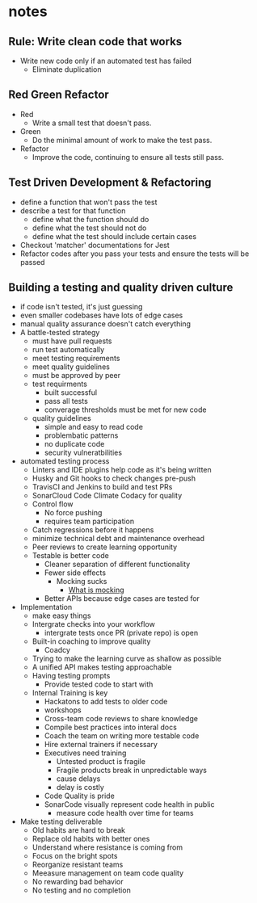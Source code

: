 # notes

## Rule: Write clean code that works

- Write new code only if an automated test has failed
  - Eliminate duplication

## Red Green Refactor

- Red
  - Write a small test that doesn't pass.
- Green
  - Do the minimal amount of work to make the test pass.
- Refactor
  - Improve the code, continuing to ensure all tests still pass.

## Test Driven Development & Refactoring

- define a function that won't pass the test
- describe a test for that function
  - define what the function should do
  - define what the test should not do
  - define what the test should include certain cases
- Checkout 'matcher' documentations for Jest
- Refactor codes after you pass your tests and ensure the tests will be passed

## Building a testing and quality driven culture

- if code isn't tested, it's just guessing
- even smaller codebases have lots of edge cases
- manual quality assurance doesn't catch everything
- A battle-tested strategy
  - must have pull requests
  - run test automatically
  - meet testing requirements
  - meet quality guidelines
  - must be approved by peer
  - test requirments
    - built successful
    - pass all tests
    - converage thresholds must be met for new code
  - quality guidelines
    - simple and easy to read code
    - problembatic patterns
    - no duplicate code
    - security vulneratbilities
- automated testing process
  - Linters and IDE plugins help code as it's being written
  - Husky and Git hooks to check changes pre-push
  - TravisCI and Jenkins to build and test PRs
  - SonarCloud Code Climate Codacy for quality
  - Control flow
    - No force pushing
    - requires team participation
  - Catch regressions before it happens
  - minimize technical debt and maintenance overhead
  - Peer reviews to create learning opportunity
  - Testable is better code
    - Cleaner separation of different functionality
    - Fewer side effects
      - Mocking sucks
        - [What is mocking](https://stackoverflow.com/questions/2665812/what-is-mocking)
    - Better APIs because edge cases are tested for
- Implementation
  - make easy things
  - Intergrate checks into your workflow
    - intergrate tests once PR (private repo) is open
  - Built-in coaching to improve quality
    - Coadcy
  - Trying to make the learning curve as shallow as possible
  - A unified API makes testing approachable
  - Having testing prompts
    - Provide tested code to start with
  - Internal Training is key
    - Hackatons to add tests to older code
    - workshops
    - Cross-team code reviews to share knowledge
    - Compile best practices into interal docs
    - Coach the team on writing more testable code
    - Hire external trainers if necessary
    - Executives need training
      - Untested product is fragile
      - Fragile products break in unpredictable ways
      - cause delays
      - delay is costly
    - Code Quality is pride
    - SonarCode visually represent code health in public
      - measure code health over time for teams
- Make testing deliverable
  - Old habits are hard to break
  - Replace old habits with better ones
  - Understand where resistance is coming from
  - Focus on the bright spots
  - Reorganize resistant teams
  - Meeasure management on team code quality
  - No rewarding bad behavior
  - No testing and no completion
